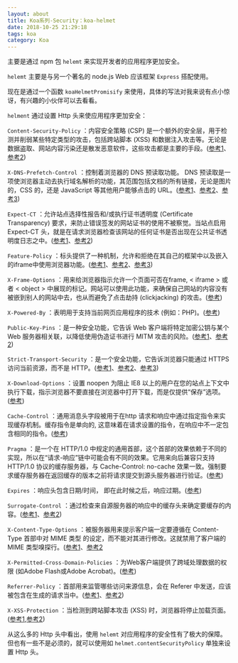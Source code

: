 ```yaml
---
layout: about
title: Koa系列-Security：koa-helmet
date: 2018-10-25 21:29:18
tags: koa
category: Koa
---
```


主要是通过 npm 包 `helemt` 来实现开发者的应用程序更加安全。 

`helemt` 主要是与另一个著名的 node.js Web 应该框架 `Express` 搭配使用。

现在是通过一个函数 `koaHelmetPromisify` 来使用，具体的写法对我来说有点小惊讶，有兴趣的小伙伴可以去看看。


`helment` 通过设置 Http 头来使应用程序更加安全：

`Content-Security-Policy` ：内容安全策略 (CSP) 是一个额外的安全层，用于检测并削弱某些特定类型的攻击，包括跨站脚本 (XSS) 和数据注入攻击等。无论是数据盗取、网站内容污染还是散发恶意软件，这些攻击都是主要的手段。([参考1](http://www.ruanyifeng.com/blog/2016/09/csp.html)、[参考2](https://developer.mozilla.org/zh-CN/docs/Web/HTTP/CSP))

<!-- more -->

`X-DNS-Prefetch-Control` ：控制着浏览器的 DNS 预读取功能。 DNS 预读取是一项使浏览器主动去执行域名解析的功能，其范围包括文档的所有链接，无论是图片的，CSS 的，还是 JavaScript 等其他用户能够点击的 URL。([参考1](https://www.cloudxns.net/Support/detail/id/1273.html)、[参考2](https://developer.mozilla.org/zh-CN/docs/Controlling_DNS_prefetching)、[参考3](https://www.jianshu.com/p/c3a14a853c79))

`Expect-CT` ：允许站点选择性报告和/或执行证书透明度 (Certificate Transparency) 要求，来防止错误签发的网站证书的使用不被察觉。当站点启用 Expect-CT 头，就是在请求浏览器检查该网站的任何证书是否出现在公共证书透明度日志之中。([参考1](https://developer.mozilla.org/zh-CN/docs/Web/HTTP/Headers/Expect-CT)、[参考2](https://httpwg.org/http-extensions/expect-ct.html))

`Feature-Policy` ：标头提供了一种机制，允许和拒绝在其自己的框架中以及嵌入的iframe中使用浏览器功能。([参考1](https://developer.mozilla.org/en-US/docs/Web/HTTP/Headers/Feature-Policy)、[参考2](https://developers.google.com/web/updates/2018/06/feature-policy)、[参考3](https://wicg.github.io/feature-policy/#default-allowlists))

`X-Frame-Options` ：用来给浏览器指示允许一个页面可否在frame, < iframe > 或者 < object > 中展现的标记。网站可以使用此功能，来确保自己网站的内容没有被嵌到别人的网站中去，也从而避免了点击劫持 (clickjacking) 的攻击。([参考](https://developer.mozilla.org/zh-CN/docs/Web/HTTP/X-Frame-Options))

`X-Powered-By` ：表明用于支持当前网页应用程序的技术 (例如：PHP)。([参考](http://www.qttc.net/201306340.html))

`Public-Key-Pins` ：是一种安全功能，它告诉 Web 客户端将特定加密公钥与某个 Web 服务器相关联，以降低使用伪造证书进行 MITM 攻击的风险。([参考1](https://developer.mozilla.org/en-US/docs/Web/HTTP/Public_Key_Pinning)、[参考2](https://imququ.com/post/http-public-key-pinning.html))

`Strict-Transport-Security` ：是一个安全功能，它告诉浏览器只能通过 HTTPS 访问当前资源，而不是 HTTP。([参考1](https://developer.mozilla.org/zh-CN/docs/Security/HTTP_Strict_Transport_Security)、[参考2](https://blog.wilddog.com/?page_id=1493)、[参考3](https://www.cnblogs.com/xiewenming/p/7298893.html))

`X-Download-Options` ：设置 noopen 为阻止 IE8 以上的用户在您的站点上下文中执行下载，指示浏览器不要直接在浏览器中打开下载，而是仅提供“保存”选项。([参考](https://rorsecurity.info/portfolio/new-http-headers-for-more-security))

`Cache-Control` ：通用消息头字段被用于在http 请求和响应中通过指定指令来实现缓存机制。缓存指令是单向的, 这意味着在请求设置的指令，在响应中不一定包含相同的指令。([参考](https://developer.mozilla.org/zh-CN/docs/Web/HTTP/Headers/Cache-Control))

`Pragma` ：是一个在 HTTP/1.0 中规定的通用首部，这个首部的效果依赖于不同的实现，所以在“请求-响应”链中可能会有不同的效果。它用来向后兼容只支持 HTTP/1.0 协议的缓存服务器，与 Cache-Control: no-cache 效果一致。强制要求缓存服务器在返回缓存的版本之前将请求提交到源头服务器进行验证。([参考](https://developer.mozilla.org/zh-CN/docs/Web/HTTP/Headers/Pragma))

`Expires` ：响应头包含日期/时间， 即在此时候之后，响应过期。([参考](https://developer.mozilla.org/zh-CN/docs/Web/HTTP/Headers/Expires))

`Surrogate-Control` ：通过检查来自源服务器的响应中的缓存头来确定要缓存的内容。([参考1](https://www.w3.org/TR/edge-arch/)、[参考2](https://www.nuevocloud.com/documentation/getting-started/cache-headers-cache-control-surrogate-control-and-expires))

`X-Content-Type-Options` ：被服务器用来提示客户端一定要遵循在 Content-Type 首部中对  MIME 类型 的设定，而不能对其进行修改。这就禁用了客户端的 MIME 类型嗅探行。([参考1](https://developer.mozilla.org/zh-CN/docs/Web/HTTP/Headers/X-Content-Type-Options)、[参考2](https://docs.microsoft.com/en-us/previous-versions/windows/internet-explorer/ie-developer/compatibility/gg622941(v=vs.85))

`X-Permitted-Cross-Domain-Policies` ：为Web客户端提供了跨域处理数据的权限 (如Adobe Flash或Adobe Acrobat)。([参考](http://www.valencynetworks.com/blogs/x-permitted-cross-domain-policies/))

`Referrer-Policy` ：首部用来监管哪些访问来源信息，会在 Referer 中发送，应该被包含在生成的请求当中。([参考1](https://developer.mozilla.org/zh-CN/docs/Web/HTTP/Headers/Referrer-Policy)、[参考2](https://linux.cn/article-5808-1.html))

`X-XSS-Protection` ：当检测到跨站脚本攻击 (XSS) 时，浏览器将停止加载页面。([参考1](https://developer.mozilla.org/zh-CN/docs/Web/HTTP/Headers/X-XSS-Protection),[参考2](http://www.freebuf.com/articles/web/138769.html))

从这么多的 Http 头中看出，使用 `helemt` 对应用程序的安全性有了极大的保障。但也有一些不是必须的，就可以使用如 `helmet.contentSecurityPolicy` 单独来设置 Http 头。
